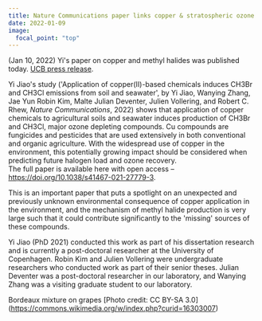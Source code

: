 ```yaml
---
title: Nature Communications paper links copper & stratospheric ozone
date: 2022-01-09
image:
  focal_point: "top"
---
```

(Jan 10, 2022) Yi's paper on copper and methyl halides was published today.  [UCB press release](https://news.berkeley.edu/2022/01/13/copper-based-chemicals-may-be-contributing-to-ozone-depletion/). 

<!--more-->

Yi Jiao's study ('Application of copper(II)-based chemicals induces CH3Br and CH3Cl 
emissions from soil and seawater', by Yi Jiao, Wanying Zhang, Jae Yun Robin Kim, 
Malte Julian Deventer, Julien Vollering, and Robert C. Rhew, *Nature Communications*, 2022) 
shows that application of copper chemicals to agricultural soils 
and seawater induces production of CH3Br and CH3Cl, 
major ozone depleting compounds. Cu compounds are fungicides and 
pesticides that are used extensively in both conventional and organic 
agriculture.  With the widespread use of copper in the environment, 
this potentially growing impact should be considered when predicting 
future halogen load and ozone recovery.  
The full paper is available here with open access 
– https://doi.org/10.1038/s41467-021-27779-3.

This is an important paper that puts a spotlight on an unexpected 
and previously unknown environmental consequence of copper application 
in the environment, and the mechanism of methyl halide production is very 
large such that it could contribute significantly to the 'missing' 
sources of these compounds.  

Yi Jiao (PhD 2021) conducted this work as part of his dissertation 
research and is currently a post-doctoral researcher at the University of Copenhagen. 
Robin Kim and Julien Vollering were undergraduate researchers who conducted work 
as part of their senior theses.  Julian Deventer was a post-doctoral researcher 
in our laboratory, and Wanying Zhang was a visiting graduate student to our laboratory.

Bordeaux mixture on grapes [Photo credit: CC BY-SA 3.0] (https://commons.wikimedia.org/w/index.php?curid=16303007)
